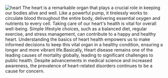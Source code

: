 ![heart](https://github.com/nnikhita7/PulseMortalityMetrics/assets/156717009/5ea21b17-9aa2-4b33-bc01-bfad357f0376)
The heart is a remarkable organ that plays a crucial role in keeping our bodies alive and well. Like a powerful pump, it tirelessly works to circulate blood throughout the entire body, delivering essential oxygen and nutrients to every cell. Taking care of our heart's health is vital for overall well-being. Simple lifestyle choices, such as a balanced diet, regular exercise, and stress management, can contribute to a happy and healthy heart. Understanding the basics of heart health empowers us to make informed decisions to keep this vital organ in a healthy condition, ensuring a longer and more vibrant life.Basically, Heart disease remains one of the leading causes of mortality globally, leading to significant challenges to public health. Despite advancements in medical science and increased awareness, the prevalence of heart-related disorders continues to be a cause for concern.
